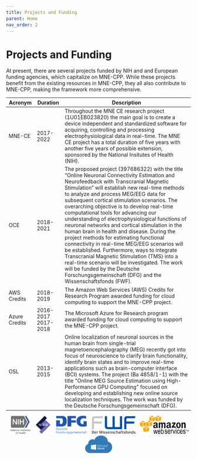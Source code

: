 ```yaml
---
title: Projects and Funding
parent: Home
nav_order: 2
---
```

# Projects and Funding
At present, there are several projects funded by NIH and and European funding agencies, which capitalize on MNE-CPP. While these projects benefit from the existing resources in MNE-CPP, they all also contribute to MNE-CPP, making the framework more comprehensive.

| Acronym | Duration | Description |
|-------|-------|-------|
| MNE-CE | 2017-2022 | Throughout the MNE CE research project (1U01EB023820) the main goal is to create a device independent and standardized software for acquiring, controlling and processing electrophysiological data in real-time. The MNE CE project has a total duration of five years with another five years of possible extension, sponsored by the National Insitutes of Health (NIH). |
| OCE | 2018-2021 | The proposed project (397686322) with the title “Online Neuronal Connectivity Estimation and Neurofeedback with Transcranial Magnetic Stimulation” will establish new real-time methods to analyze and process MEG/EEG data for subsequent cortical stimulation scenarios. The overarching objective is to develop real-time computational tools for advancing our understanding of electrophysiological functions of neuronal networks and cortical stimulation in the human brain in health and disease. During the project methods for estimating functional connectivity in real-time MEG/EEG scenarios will be established. Furthermore, ways to integrate Transcranial Magnetic Stimulation (TMS) into a real-time scenario will be investigated. The work will be funded by the Deutsche Forschungsgemeinschaft (DFG) and the Wissenschaftsfonds (FWF). |
| AWS Credits | 2018-2019 | The Amazon Web Services (AWS) Credits for Research Program awarded funding for cloud computing to support the MNE-CPP project. |
| Azure Credits | 2016-2017 2017-2018 | The Microsoft Azure for Research program awarded funding for cloud computing to support the MNE-CPP project. |
| OSL | 2013-2015 | Online localization of neuronal sources in the human brain from single-trial magnetoencephalography (MEG) recently got into focus of neuroscience to clarify brain functionality, identify brain states and to improve real-time applications such as brain-computer interface (BCI) systems. The project (Ba 4858/1-1) with the title "Online MEG Source Estimation using High-Performance GPU Computing" focused on developing and establishing new online source localization techniques. The work was funded by the Deutsche Forschungsgemeinschaft (DFG). |

<html>
   <footer class="footer">
   <div class="container institutions" style="text-align: center">   
      <a href="https://www.nih.gov/" target="_blank"><img style="max-height:50px;height:auto;width:auto;" src="images/funding_logos/nih.svg" title="National Institutes of Health (NIH)" hspace="5" alt="National Institutes of Health (NIH)"/></a>   
      <a href="https://www.nibib.nih.gov/" target="_blank"><img style="max-height:50px;height:auto;width:auto;" src="images/funding_logos/nibib.svg" title="National Institute of Biomedical Imaging and Bioengineering (NIBIB) " hspace="5" alt="National Institute of Biomedical Imaging and Bioengineering (NIBIB) "/></a>   
      <a href="https://www.dfg.de/" target="_blank"><img style="max-height:50px;height:auto;width:auto;" src="images/funding_logos/dfg.svg" title="Deutsche Forschungsgesellschaft" hspace="5" alt="Deutsche Forschungsgesellschaft"/></a>
      <a href="https://m.fwf.ac.at/" target="_blank"><img style="max-height:50px;height:auto;width:auto;" src="images/funding_logos/fwf.svg" title="FWF Der Wissenschaftsfonds" hspace="5" alt="FWF Der Wissenschaftsfonds"/></a>
      <a href="https://aws.amazon.com/" target="_blank"><img style="max-height:50px;height:auto;width:auto;" src="images/funding_logos/aws.svg" title="Amazon Web Service (AWS)" alt="Amazon Web Service (AWS)"/></a>
      <a href="https://azure.microsoft.com/" target="_blank"><img style="max-height:50px;height:auto;width:auto;" src="images/funding_logos/azure.svg" title="Microsoft Azure: Cloud Computing Services" hspace="5" alt="Microsoft Azure: Cloud Computing Services"/></a>
   </div>
   </footer>
   <span style="display:block; height:25px;"></span>
</html>
